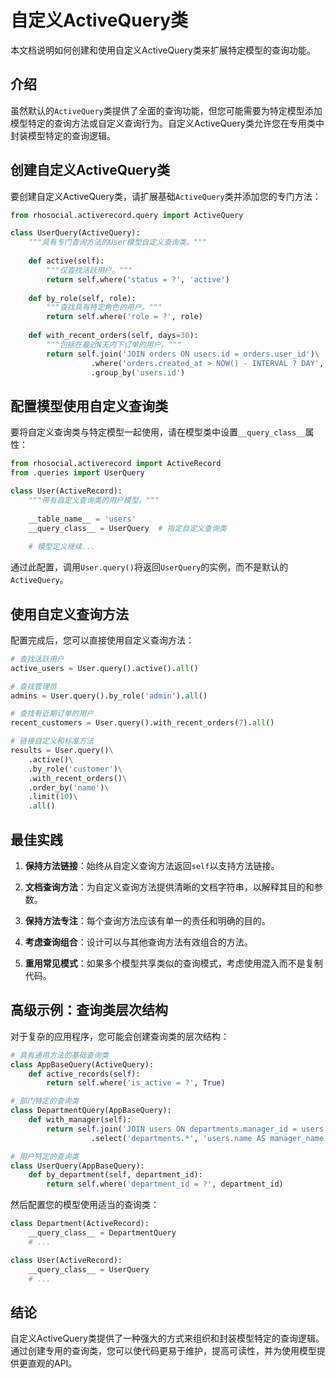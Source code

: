 # 自定义ActiveQuery类

本文档说明如何创建和使用自定义ActiveQuery类来扩展特定模型的查询功能。

## 介绍

虽然默认的`ActiveQuery`类提供了全面的查询功能，但您可能需要为特定模型添加模型特定的查询方法或自定义查询行为。自定义ActiveQuery类允许您在专用类中封装模型特定的查询逻辑。

## 创建自定义ActiveQuery类

要创建自定义ActiveQuery类，请扩展基础`ActiveQuery`类并添加您的专门方法：

```python
from rhosocial.activerecord.query import ActiveQuery

class UserQuery(ActiveQuery):
    """具有专门查询方法的User模型自定义查询类。"""
    
    def active(self):
        """仅查找活跃用户。"""
        return self.where('status = ?', 'active')
    
    def by_role(self, role):
        """查找具有特定角色的用户。"""
        return self.where('role = ?', role)
    
    def with_recent_orders(self, days=30):
        """包括在最近N天内下订单的用户。"""
        return self.join('JOIN orders ON users.id = orders.user_id')\
                  .where('orders.created_at > NOW() - INTERVAL ? DAY', days)\
                  .group_by('users.id')
```

## 配置模型使用自定义查询类

要将自定义查询类与特定模型一起使用，请在模型类中设置`__query_class__`属性：

```python
from rhosocial.activerecord import ActiveRecord
from .queries import UserQuery

class User(ActiveRecord):
    """带有自定义查询类的用户模型。"""
    
    __table_name__ = 'users'
    __query_class__ = UserQuery  # 指定自定义查询类
    
    # 模型定义继续...
```

通过此配置，调用`User.query()`将返回`UserQuery`的实例，而不是默认的`ActiveQuery`。

## 使用自定义查询方法

配置完成后，您可以直接使用自定义查询方法：

```python
# 查找活跃用户
active_users = User.query().active().all()

# 查找管理员
admins = User.query().by_role('admin').all()

# 查找有近期订单的用户
recent_customers = User.query().with_recent_orders(7).all()

# 链接自定义和标准方法
results = User.query()\
    .active()\
    .by_role('customer')\
    .with_recent_orders()\
    .order_by('name')\
    .limit(10)\
    .all()
```

## 最佳实践

1. **保持方法链接**：始终从自定义查询方法返回`self`以支持方法链接。

2. **文档查询方法**：为自定义查询方法提供清晰的文档字符串，以解释其目的和参数。

3. **保持方法专注**：每个查询方法应该有单一的责任和明确的目的。

4. **考虑查询组合**：设计可以与其他查询方法有效组合的方法。

5. **重用常见模式**：如果多个模型共享类似的查询模式，考虑使用混入而不是复制代码。

## 高级示例：查询类层次结构

对于复杂的应用程序，您可能会创建查询类的层次结构：

```python
# 具有通用方法的基础查询类
class AppBaseQuery(ActiveQuery):
    def active_records(self):
        return self.where('is_active = ?', True)

# 部门特定的查询类
class DepartmentQuery(AppBaseQuery):
    def with_manager(self):
        return self.join('JOIN users ON departments.manager_id = users.id')\
                  .select('departments.*', 'users.name AS manager_name')

# 用户特定的查询类
class UserQuery(AppBaseQuery):
    def by_department(self, department_id):
        return self.where('department_id = ?', department_id)
```

然后配置您的模型使用适当的查询类：

```python
class Department(ActiveRecord):
    __query_class__ = DepartmentQuery
    # ...

class User(ActiveRecord):
    __query_class__ = UserQuery
    # ...
```

## 结论

自定义ActiveQuery类提供了一种强大的方式来组织和封装模型特定的查询逻辑。通过创建专用的查询类，您可以使代码更易于维护，提高可读性，并为使用模型提供更直观的API。